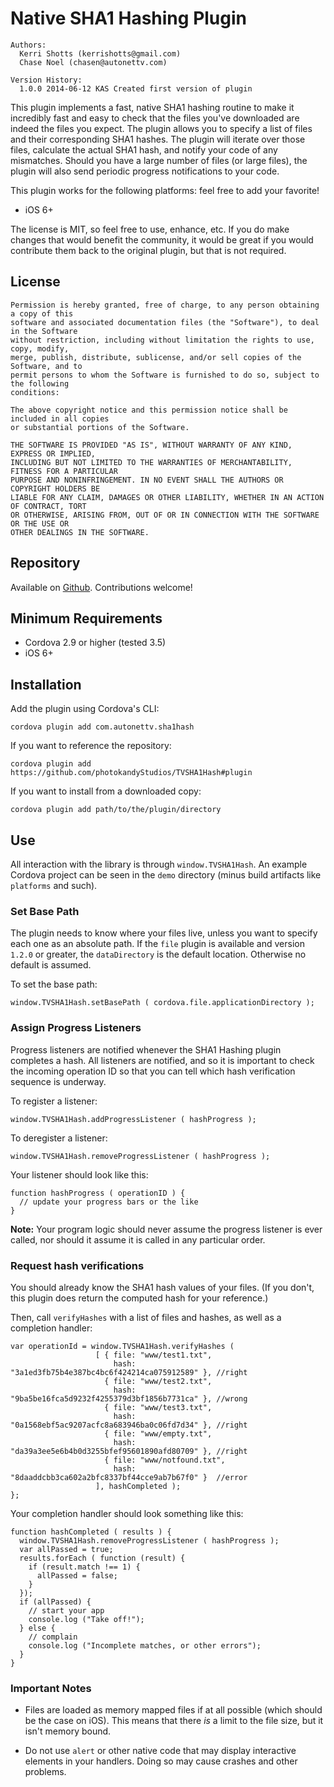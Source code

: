 # Native SHA1 Hashing Plugin

```
Authors:
  Kerri Shotts (kerrishotts@gmail.com)
  Chase Noel (chasen@autonettv.com)

Version History:
  1.0.0 2014-06-12 KAS Created first version of plugin
```

This plugin implements a fast, native SHA1 hashing routine to make it incredibly fast and easy to check that the files you've downloaded are indeed the files you expect. The plugin allows you to specify a list of files and their corresponding SHA1 hashes. The plugin will iterate over those files, calculate the actual SHA1 hash, and notify your code of any mismatches. Should you have a large number of files (or large files), the plugin will also send periodic progress notifications to your code.

This plugin works for the following platforms: feel free to add your favorite!

* iOS 6+

The license is MIT, so feel free to use, enhance, etc. If you do make changes that would benefit the community, it would be great if you would contribute them back to the original plugin, but that is not required.

## License

```
Permission is hereby granted, free of charge, to any person obtaining a copy of this
software and associated documentation files (the "Software"), to deal in the Software
without restriction, including without limitation the rights to use, copy, modify,
merge, publish, distribute, sublicense, and/or sell copies of the Software, and to
permit persons to whom the Software is furnished to do so, subject to the following
conditions:

The above copyright notice and this permission notice shall be included in all copies
or substantial portions of the Software.

THE SOFTWARE IS PROVIDED "AS IS", WITHOUT WARRANTY OF ANY KIND, EXPRESS OR IMPLIED,
INCLUDING BUT NOT LIMITED TO THE WARRANTIES OF MERCHANTABILITY, FITNESS FOR A PARTICULAR
PURPOSE AND NONINFRINGEMENT. IN NO EVENT SHALL THE AUTHORS OR COPYRIGHT HOLDERS BE
LIABLE FOR ANY CLAIM, DAMAGES OR OTHER LIABILITY, WHETHER IN AN ACTION OF CONTRACT, TORT
OR OTHERWISE, ARISING FROM, OUT OF OR IN CONNECTION WITH THE SOFTWARE OR THE USE OR
OTHER DEALINGS IN THE SOFTWARE.
```

## Repository

Available on [Github](https://github.com/photokandyStudios/TVSHA1Hash). Contributions welcome!

## Minimum Requirements

* Cordova 2.9 or higher (tested 3.5)
* iOS 6+

## Installation

Add the plugin using Cordova's CLI:

```
cordova plugin add com.autonettv.sha1hash
```

If you want to reference the repository:

```
cordova plugin add https://github.com/photokandyStudios/TVSHA1Hash#plugin
```

If you want to install from a downloaded copy:

```
cordova plugin add path/to/the/plugin/directory
```

## Use

All interaction with the library is through `window.TVSHA1Hash`. An example Cordova project can be seen in the `demo` directory (minus build artifacts like `platforms` and such).

### Set Base Path

The plugin needs to know where your files live, unless you want to specify each one as an absolute path. If the `file` plugin is available and version `1.2.0` or greater, the `dataDirectory` is the default location. Otherwise no default is assumed.

To set the base path:

```
window.TVSHA1Hash.setBasePath ( cordova.file.applicationDirectory );
```

### Assign Progress Listeners

Progress listeners are notified whenever the SHA1 Hashing plugin completes a hash. All listeners are notified, and so it is important to check the incoming operation ID so that you can tell which hash verification sequence is underway.

To register a listener:

```
window.TVSHA1Hash.addProgressListener ( hashProgress );
```

To deregister a listener:

```
window.TVSHA1Hash.removeProgressListener ( hashProgress );
```

Your listener should look like this:

```
function hashProgress ( operationID ) {
  // update your progress bars or the like
}
```

**Note:** Your program logic should never assume the progress listener is ever called, nor should it assume it is called in any particular order.

### Request hash verifications

You should already know the SHA1 hash values of your files. (If you don't, this plugin does return the computed hash for your reference.) 

Then, call `verifyHashes` with a list of files and hashes, as well as a completion handler:

```
var operationId = window.TVSHA1Hash.verifyHashes ( 
                   [ { file: "www/test1.txt", 
                       hash: "3a1ed3fb75b4e387bc4bc6f424214ca075912589" }, //right
                     { file: "www/test2.txt", 
                       hash: "9ba5be16fca5d9232f4255379d3bf1856b7731ca" }, //wrong
                     { file: "www/test3.txt", 
                       hash: "0a1568ebf5ac9207acfc8a683946ba0c06fd7d34" }, //right
                     { file: "www/empty.txt",  
                       hash: "da39a3ee5e6b4b0d3255bfef95601890afd80709" }, //right
                     { file: "www/notfound.txt", 
                       hash: "8daaddcbb3ca602a2bfc8337bf44cce9ab7b67f0" }  //error
                   ], hashCompleted );
};
```

Your completion handler should look something like this:

```
function hashCompleted ( results ) {
  window.TVSHA1Hash.removeProgressListener ( hashProgress );
  var allPassed = true;
  results.forEach ( function (result) {
    if (result.match !== 1) {
      allPassed = false;
    }
  });
  if (allPassed) {
    // start your app
    console.log ("Take off!");
  } else {
    // complain
    console.log ("Incomplete matches, or other errors");
  }
}
```

### Important Notes

* Files are loaded as memory mapped files if at all possible (which should be the case on iOS). This means that there *is* a limit to the file size, but it isn't memory bound.

* Do not use `alert` or other native code that may display interactive elements in your handlers. Doing so may cause crashes and other problems.


